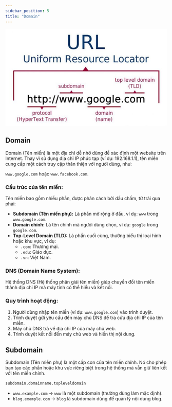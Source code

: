 ```yaml
---
sidebar_position: 5
title: "Domain"
---
```


![ex10](../images/ex10.jpg)

## Domain

Domain (Tên miền) là một địa chỉ dễ nhớ dùng để xác định một website trên Internet. Thay vì sử dụng địa chỉ IP phức tạp (ví dụ: 192.168.1.1), tên miền cung cấp một cách truy cập thân thiện với người dùng, như:

`www.google.com` hoặc `www.facebook.com`.

### Cấu trúc của tên miền:

Tên miền bao gồm nhiều phần, được phân cách bởi dấu chấm, từ trái qua phải:

- **Subdomain (Tên miền phụ):** Là phần mở rộng ở đầu, ví dụ: `www` trong `www.google.com`.
- **Domain chính:** Là tên chính mà người dùng chọn, ví dụ: `google` trong `google.com`.
- **Top-Level Domain (TLD):** Là phần cuối cùng, thường biểu thị loại hình hoặc khu vực, ví dụ:
  - `.com`: Thương mại.
  - `.edu`: Giáo dục.
  - `.vn`: Việt Nam.

### DNS (Domain Name System):

Hệ thống DNS (Hệ thống phân giải tên miền) giúp chuyển đổi tên miền thành địa chỉ IP mà máy tính có thể hiểu và kết nối.

### Quy trình hoạt động:

1.  Người dùng nhập tên miền (ví dụ: `www.google.com`) vào trình duyệt.
2.  Trình duyệt gửi yêu cầu đến máy chủ DNS để tra cứu địa chỉ IP của tên miền.
3.  Máy chủ DNS trả về địa chỉ IP của máy chủ web.
4.  Trình duyệt kết nối đến máy chủ web và hiển thị nội dung.

## Subdomain

Subdomain (Tên miền phụ) là một cấp con của tên miền chính. Nó cho phép bạn tạo các phần hoặc khu vực riêng biệt trong hệ thống mà vẫn giữ liên kết với tên miền chính.

```bash
subdomain.domainname.topleveldomain
```

- `www.example.com` → `www` là một subdomain (thường dùng làm mặc định).
- `blog.example.com` → `blog` là subdomain dùng để quản lý nội dung blog.

